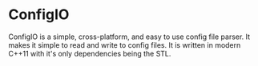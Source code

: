 # ConfigIO
ConfigIO is a simple, cross-platform, and easy to use config file parser. It makes it simple to read and write to config files. It is written in modern C++11 with it's only dependencies being the STL.
